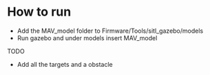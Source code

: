 # How to run

- Add the MAV_model folder to Firmware/Tools/sitl_gazebo/models
- Run gazebo and under models insert MAV_model

TODO
- Add all the targets and a obstacle 
